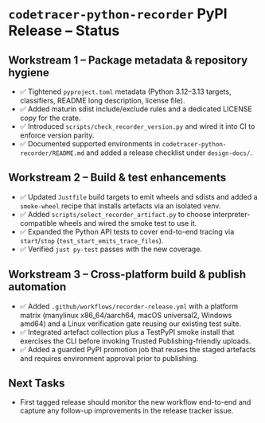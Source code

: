 # `codetracer-python-recorder` PyPI Release – Status

## Workstream 1 – Package metadata & repository hygiene
- ✅ Tightened `pyproject.toml` metadata (Python 3.12–3.13 targets, classifiers, README long description, license file).
- ✅ Added maturin sdist include/exclude rules and a dedicated LICENSE copy for the crate.
- ✅ Introduced `scripts/check_recorder_version.py` and wired it into CI to enforce version parity.
- ✅ Documented supported environments in `codetracer-python-recorder/README.md` and added a release checklist under `design-docs/`.

## Workstream 2 – Build & test enhancements
- ✅ Updated `Justfile` build targets to emit wheels and sdists and added a `smoke-wheel` recipe that installs artefacts via an isolated venv.
- ✅ Added `scripts/select_recorder_artifact.py` to choose interpreter-compatible wheels and wired the smoke test to use it.
- ✅ Expanded the Python API tests to cover end-to-end tracing via `start`/`stop` (`test_start_emits_trace_files`).
- ✅ Verified `just py-test` passes with the new coverage.

## Workstream 3 – Cross-platform build & publish automation
- ✅ Added `.github/workflows/recorder-release.yml` with a platform matrix (manylinux x86_64/aarch64, macOS universal2, Windows amd64) and a Linux verification gate reusing our existing test suite.
- ✅ Integrated artefact collection plus a TestPyPI smoke install that exercises the CLI before invoking Trusted Publishing-friendly uploads.
- ✅ Added a guarded PyPI promotion job that reuses the staged artefacts and requires environment approval prior to publishing.

## Next Tasks
- First tagged release should monitor the new workflow end-to-end and capture any follow-up improvements in the release tracker issue.
